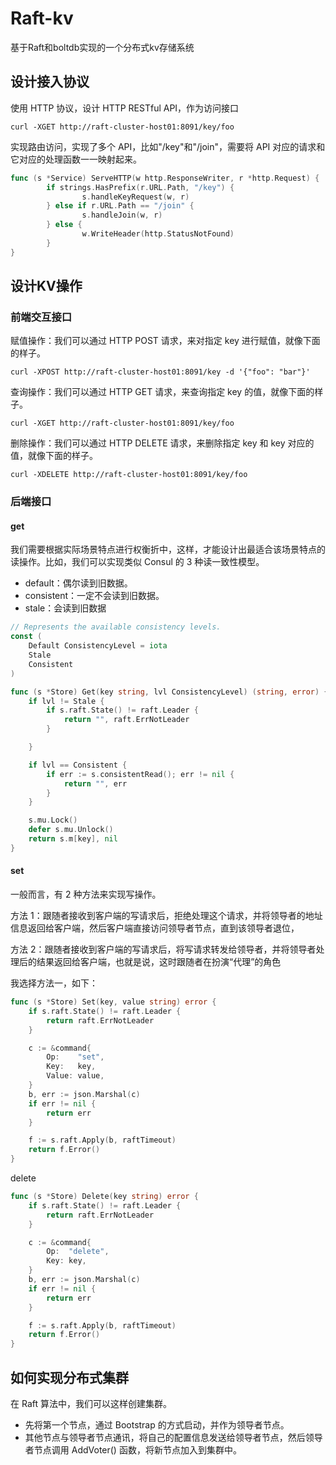 # Raft-kv

基于Raft和boltdb实现的一个分布式kv存储系统

## 设计接入协议

 使用 HTTP 协议，设计 HTTP RESTful API，作为访问接口 

```shell
curl -XGET http://raft-cluster-host01:8091/key/foo
```

实现路由访问，实现了多个 API，比如"/key"和"/join"，需要将 API 对应的请求和它对应的处理函数一一映射起来。

```go
func (s *Service) ServeHTTP(w http.ResponseWriter, r *http.Request) {    // 设置HTTP请求对应的路由信息
        if strings.HasPrefix(r.URL.Path, "/key") {
                s.handleKeyRequest(w, r)
        } else if r.URL.Path == "/join" {
                s.handleJoin(w, r)
        } else {
                w.WriteHeader(http.StatusNotFound)
        }
}
```

## 设计KV操作

### 前端交互接口

 赋值操作：我们可以通过 HTTP POST 请求，来对指定 key 进行赋值，就像下面的样子。

```shell
curl -XPOST http://raft-cluster-host01:8091/key -d '{"foo": "bar"}'
```

查询操作：我们可以通过 HTTP GET 请求，来查询指定 key 的值，就像下面的样子。

```shell
curl -XGET http://raft-cluster-host01:8091/key/foo
```

删除操作：我们可以通过 HTTP DELETE 请求，来删除指定 key 和 key 对应的值，就像下面的样子。

```shell
curl -XDELETE http://raft-cluster-host01:8091/key/foo 
```

### 后端接口

#### get

 我们需要根据实际场景特点进行权衡折中，这样，才能设计出最适合该场景特点的读操作。比如，我们可以实现类似 Consul 的 3 种读一致性模型。 

- default：偶尔读到旧数据。
- consistent：一定不会读到旧数据。
- stale：会读到旧数据

```go
// Represents the available consistency levels.
const (
	Default ConsistencyLevel = iota
	Stale
	Consistent
)

func (s *Store) Get(key string, lvl ConsistencyLevel) (string, error) {
	if lvl != Stale {
		if s.raft.State() != raft.Leader {
			return "", raft.ErrNotLeader
		}

	}

	if lvl == Consistent {
		if err := s.consistentRead(); err != nil {
			return "", err
		}
	}

	s.mu.Lock()
	defer s.mu.Unlock()
	return s.m[key], nil
}
```

#### set

一般而言，有 2 种方法来实现写操作。

方法 1：跟随者接收到客户端的写请求后，拒绝处理这个请求，并将领导者的地址信息返回给客户端，然后客户端直接访问领导者节点，直到该领导者退位，

方法 2：跟随者接收到客户端的写请求后，将写请求转发给领导者，并将领导者处理后的结果返回给客户端，也就是说，这时跟随者在扮演“代理”的角色

我选择方法一，如下：

```go
func (s *Store) Set(key, value string) error {
	if s.raft.State() != raft.Leader {
		return raft.ErrNotLeader
	}

	c := &command{
		Op:    "set",
		Key:   key,
		Value: value,
	}
	b, err := json.Marshal(c)
	if err != nil {
		return err
	}

	f := s.raft.Apply(b, raftTimeout)
	return f.Error()
}
```

delete

```go
func (s *Store) Delete(key string) error {
	if s.raft.State() != raft.Leader {
		return raft.ErrNotLeader
	}

	c := &command{
		Op:  "delete",
		Key: key,
	}
	b, err := json.Marshal(c)
	if err != nil {
		return err
	}

	f := s.raft.Apply(b, raftTimeout)
	return f.Error()
}
```

## 如何实现分布式集群

 在 Raft 算法中，我们可以这样创建集群。

- 先将第一个节点，通过 Bootstrap 的方式启动，并作为领导者节点。
- 其他节点与领导者节点通讯，将自己的配置信息发送给领导者节点，然后领导者节点调用 AddVoter() 函数，将新节点加入到集群中。 
